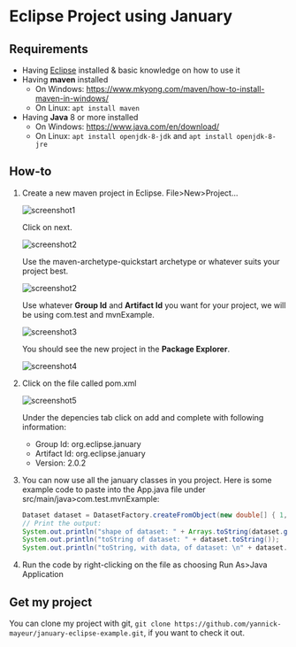 # Eclipse Project using January

## Requirements

* Having
  [Eclipse](https://www.eclipse.org/downloads/packages/eclipse-ide-java-developers/neon3)
installed & basic knowledge on how to use it
* Having **maven** installed
  * On Windows: https://www.mkyong.com/maven/how-to-install-maven-in-windows/
  * On Linux: `apt install maven`
* Having **Java** 8 or more installed
  * On Windows: https://www.java.com/en/download/
  * On Linux: `apt install openjdk-8-jdk` and `apt install openjdk-8-jre`

## How-to

1. Create a new maven project in Eclipse. File\>New\>Project...

   ![screenshot1](res/screen1.png)

   Click on next.

   ![screenshot2](res/screen3.png)

   Use the maven-archetype-quickstart archetype or whatever suits your project
best.

   ![screenshot2](res/screen4.png)

   Use whatever **Group Id** and **Artifact Id** you want for your project, we
will be using com.test and mvnExample.

   ![screenshot3](res/screen5.png)

   You should see the new project in the **Package Explorer**.

   ![screenshot4](res/screen6.png)

2. Click on the file called pom.xml

   ![screenshot5](res/screen7.png)

   Under the depencies tab click on add and complete with following
information:
   * Group Id: org.eclipse.january
   * Artifact Id: org.eclipse.january
   * Version: 2.0.2

3. You can now use all the january classes in you project. Here is some example
code to paste into the App.java file under src/main/java\>com.test.mvnExample:

   ```java 
   Dataset dataset = DatasetFactory.createFromObject(new double[] { 1,2, 3, 4, 5, 6, 7, 8, 9 });
   // Print the output:
   System.out.println("shape of dataset: " + Arrays.toString(dataset.getShape()));
   System.out.println("toString of dataset: " + dataset.toString());
   System.out.println("toString, with data, of dataset: \n" + dataset.toString(true));
   ```

4. Run the code by right-clicking on the file as choosing Run As\>Java
   Application

## Get my project

You can clone my project with git,
`git clone https://github.com/yannick-mayeur/january-eclipse-example.git`, if
you want to check it out.
